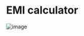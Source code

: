 # EMI calculator

![image](https://github.com/user-attachments/assets/1a61158e-315c-4c0e-ab81-a654785ef5e3)